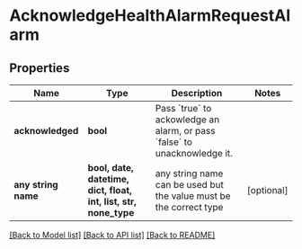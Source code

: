 # AcknowledgeHealthAlarmRequestAlarm


## Properties
Name | Type | Description | Notes
------------ | ------------- | ------------- | -------------
**acknowledged** | **bool** | Pass &#x60;true&#x60; to ackowledge an alarm, or pass &#x60;false&#x60; to unacknowledge it. | 
**any string name** | **bool, date, datetime, dict, float, int, list, str, none_type** | any string name can be used but the value must be the correct type | [optional]

[[Back to Model list]](../README.md#documentation-for-models) [[Back to API list]](../README.md#documentation-for-api-endpoints) [[Back to README]](../README.md)


